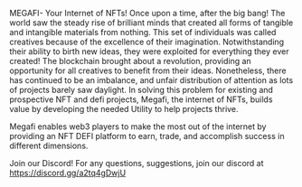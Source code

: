 MEGAFI- Your Internet of NFTs!
Once upon a time, after the big bang! The world saw the steady rise of brilliant minds that created all forms of tangible and intangible materials from nothing. This set of individuals was called creatives because of the excellence of their imagination. Notwithstanding their ability to birth new ideas, they were exploited for everything they ever created! The blockchain brought about a revolution, providing an opportunity for all creatives to benefit from their ideas. Nonetheless, there has continued to be an imbalance, and unfair distribution of attention as lots of projects barely saw daylight. In solving this problem for existing and prospective NFT and defi projects, Megafi, the internet of NFTs, builds value by developing the needed Utility to help projects thrive.

Megafi enables web3 players to make the most out of the internet by providing an NFT DEFI platform to earn, trade, and accomplish success in different dimensions.

Join our Discord!
For any questions, suggestions, join our discord at https://discord.gg/a2tq4gDwjU
